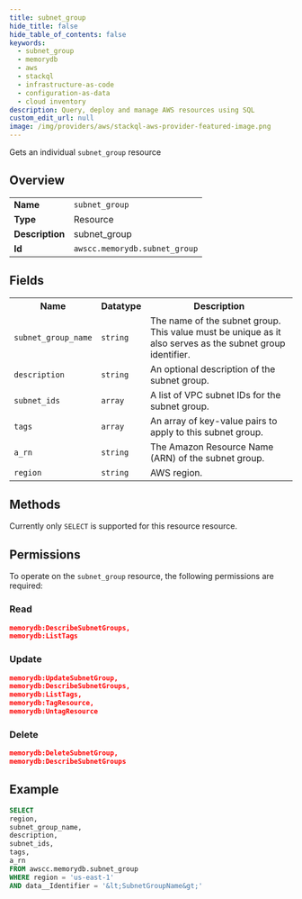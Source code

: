 ```yaml
---
title: subnet_group
hide_title: false
hide_table_of_contents: false
keywords:
  - subnet_group
  - memorydb
  - aws
  - stackql
  - infrastructure-as-code
  - configuration-as-data
  - cloud inventory
description: Query, deploy and manage AWS resources using SQL
custom_edit_url: null
image: /img/providers/aws/stackql-aws-provider-featured-image.png
---
```

Gets an individual <code>subnet_group</code> resource

## Overview
<table><tbody>
<tr><td><b>Name</b></td><td><code>subnet_group</code></td></tr>
<tr><td><b>Type</b></td><td>Resource</td></tr>
<tr><td><b>Description</b></td><td>subnet_group</td></tr>
<tr><td><b>Id</b></td><td><code>awscc.memorydb.subnet_group</code></td></tr>
</tbody></table>

## Fields
<table><tbody>
<tr><th>Name</th><th>Datatype</th><th>Description</th></tr>
<tr><td><code>subnet_group_name</code></td><td><code>string</code></td><td>The name of the subnet group. This value must be unique as it also serves as the subnet group identifier.</td></tr>
<tr><td><code>description</code></td><td><code>string</code></td><td>An optional description of the subnet group.</td></tr>
<tr><td><code>subnet_ids</code></td><td><code>array</code></td><td>A list of VPC subnet IDs for the subnet group.</td></tr>
<tr><td><code>tags</code></td><td><code>array</code></td><td>An array of key-value pairs to apply to this subnet group.</td></tr>
<tr><td><code>a_rn</code></td><td><code>string</code></td><td>The Amazon Resource Name (ARN) of the subnet group.</td></tr>
<tr><td><code>region</code></td><td><code>string</code></td><td>AWS region.</td></tr>

</tbody></table>

## Methods
Currently only <code>SELECT</code> is supported for this resource resource.

## Permissions

To operate on the <code>subnet_group</code> resource, the following permissions are required:

### Read
```json
memorydb:DescribeSubnetGroups,
memorydb:ListTags
```

### Update
```json
memorydb:UpdateSubnetGroup,
memorydb:DescribeSubnetGroups,
memorydb:ListTags,
memorydb:TagResource,
memorydb:UntagResource
```

### Delete
```json
memorydb:DeleteSubnetGroup,
memorydb:DescribeSubnetGroups
```


## Example
```sql
SELECT
region,
subnet_group_name,
description,
subnet_ids,
tags,
a_rn
FROM awscc.memorydb.subnet_group
WHERE region = 'us-east-1'
AND data__Identifier = '&lt;SubnetGroupName&gt;'
```
